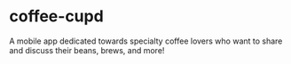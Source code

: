 # coffee-cupd
A mobile app dedicated towards specialty coffee lovers who want to share and discuss their beans, brews, and more!
